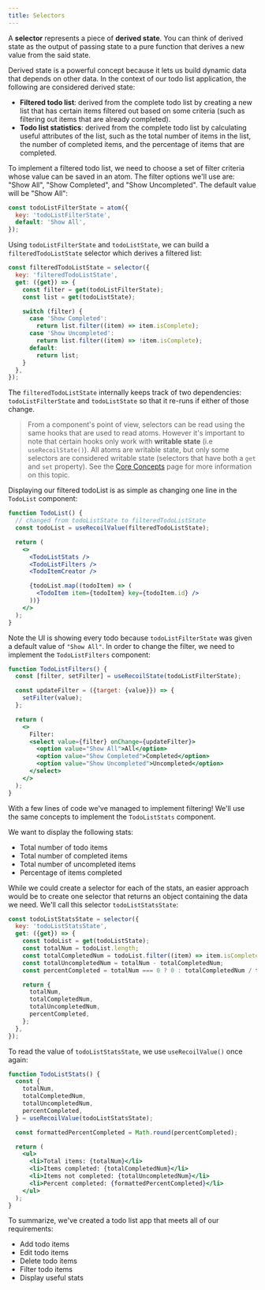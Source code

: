 ```yaml
---
title: Selectors
---
```


A **selector** represents a piece of **derived state**. You can think of derived state as the output of passing state to a pure function that derives a new value from the said state.

Derived state is a powerful concept because it lets us build dynamic data that depends on other data. In the context of our todo list application, the following are considered derived state:

- **Filtered todo list**: derived from the complete todo list by creating a new list that has certain items filtered out based on some criteria (such as filtering out items that are already completed).
- **Todo list statistics**: derived from the complete todo list by calculating useful attributes of the list, such as the total number of items in the list, the number of completed items, and the percentage of items that are completed.

To implement a filtered todo list, we need to choose a set of filter criteria whose value can be saved in an atom. The filter options we'll use are: "Show All", "Show Completed", and "Show Uncompleted". The default value will be "Show All":

```javascript
const todoListFilterState = atom({
  key: 'todoListFilterState',
  default: 'Show All',
});
```

Using `todoListFilterState` and `todoListState`, we can build a `filteredTodoListState` selector which derives a filtered list:

```javascript
const filteredTodoListState = selector({
  key: 'filteredTodoListState',
  get: ({get}) => {
    const filter = get(todoListFilterState);
    const list = get(todoListState);

    switch (filter) {
      case 'Show Completed':
        return list.filter((item) => item.isComplete);
      case 'Show Uncompleted':
        return list.filter((item) => !item.isComplete);
      default:
        return list;
    }
  },
});
```

The `filteredTodoListState` internally keeps track of two dependencies: `todoListFilterState` and `todoListState` so that it re-runs if either of those change.

> From a component's point of view, selectors can be read using the same hooks that are used to read atoms. However it's important to note that certain hooks only work with **writable state** (i.e `useRecoilState()`). All atoms are writable state, but only some selectors are considered writable state (selectors that have both a `get` and `set` property). See the [Core Concepts](/docs/introduction/core-concepts) page for more information on this topic.

Displaying our filtered todoList is as simple as changing one line in the `TodoList` component:

```jsx
function TodoList() {
  // changed from todoListState to filteredTodoListState
  const todoList = useRecoilValue(filteredTodoListState);

  return (
    <>
      <TodoListStats />
      <TodoListFilters />
      <TodoItemCreator />

      {todoList.map((todoItem) => (
        <TodoItem item={todoItem} key={todoItem.id} />
      ))}
    </>
  );
}
```

Note the UI is showing every todo because `todoListFilterState` was given a default value of `"Show All"`. In order to change the filter, we need to implement the `TodoListFilters` component:

```jsx
function TodoListFilters() {
  const [filter, setFilter] = useRecoilState(todoListFilterState);

  const updateFilter = ({target: {value}}) => {
    setFilter(value);
  };

  return (
    <>
      Filter:
      <select value={filter} onChange={updateFilter}>
        <option value="Show All">All</option>
        <option value="Show Completed">Completed</option>
        <option value="Show Uncompleted">Uncompleted</option>
      </select>
    </>
  );
}
```

With a few lines of code we've managed to implement filtering! We'll use the same concepts to implement the `TodoListStats` component.

We want to display the following stats:

- Total number of todo items
- Total number of completed items
- Total number of uncompleted items
- Percentage of items completed

While we could create a selector for each of the stats, an easier approach would be to create one selector that returns an object containing the data we need. We'll call this selector `todoListStatsState`:

```javascript
const todoListStatsState = selector({
  key: 'todoListStatsState',
  get: ({get}) => {
    const todoList = get(todoListState);
    const totalNum = todoList.length;
    const totalCompletedNum = todoList.filter((item) => item.isComplete).length;
    const totalUncompletedNum = totalNum - totalCompletedNum;
    const percentCompleted = totalNum === 0 ? 0 : totalCompletedNum / totalNum * 100;

    return {
      totalNum,
      totalCompletedNum,
      totalUncompletedNum,
      percentCompleted,
    };
  },
});
```

To read the value of `todoListStatsState`, we use `useRecoilValue()` once again:

```jsx
function TodoListStats() {
  const {
    totalNum,
    totalCompletedNum,
    totalUncompletedNum,
    percentCompleted,
  } = useRecoilValue(todoListStatsState);

  const formattedPercentCompleted = Math.round(percentCompleted);

  return (
    <ul>
      <li>Total items: {totalNum}</li>
      <li>Items completed: {totalCompletedNum}</li>
      <li>Items not completed: {totalUncompletedNum}</li>
      <li>Percent completed: {formattedPercentCompleted}</li>
    </ul>
  );
}
```

To summarize, we've created a todo list app that meets all of our requirements:

- Add todo items
- Edit todo items
- Delete todo items
- Filter todo items
- Display useful stats
